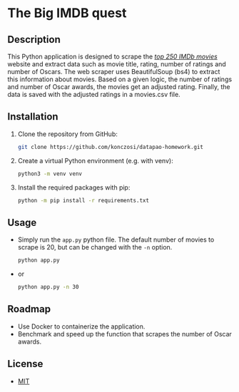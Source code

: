 # The Big IMDB quest
## Description
This Python application is designed to scrape the *[top 250 IMDb movies](https://www.imdb.com/chart/top/)* website
and extract data such as movie title, rating, number of ratings and number of Oscars.
The web scraper uses BeautifulSoup (bs4) to extract this information about movies.
Based on a given logic, the number of ratings and number of Oscar awards, the movies get an adjusted rating.
Finally, the data is saved with the adjusted ratings in a movies.csv file.
## Installation
1. Clone the repository from GitHub:
    ```bash
    git clone https://github.com/konczosi/datapao-homework.git
    ```
2. Create a virtual Python environment (e.g. with venv):
    ```bash
    python3 -m venv venv
    ```
3. Install the required packages with pip:
   ```bash
   python -m pip install -r requirements.txt
   ```
## Usage
- Simply run the `app.py` python file. The default number of movies to scrape is 20, but can be changed with the `-n` option.
    ```bash
    python app.py
    ```
- or
    ```bash
    python app.py -n 30
    ```
## Roadmap
- Use Docker to containerize the application.
- Benchmark and speed up the function that scrapes the number of Oscar awards.
## License 
- [MIT](LICENSE.md)